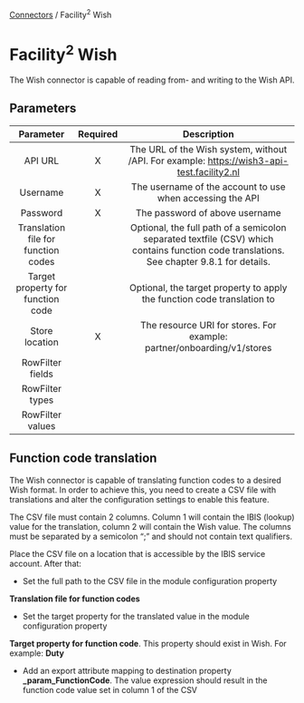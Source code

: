 <a href="javascript:void(0)" class="help-trigger"
data-helpkey="SysPage_Connector">Connectors</a> / Facility<sup>2</sup>
Wish

# Facility<sup>2</sup> Wish

The Wish connector is capable of reading from- and writing to the Wish
API.

## Parameters

|              Parameter              | Required |                                                                Description                                                                |
|:-----------------------------------:|:--------:|:-----------------------------------------------------------------------------------------------------------------------------------------:|
|               API URL               |     X    |                       The URL of the Wish system, without /API.    For example: https://wish3-api-test.facility2.nl                       |
|               Username              |     X    |                                         The username of the account to use when accessing the API                                         |
|               Password              |     X    |                                                       The password of above username                                                      |
| Translation file for function codes |          | Optional, the full path of a semicolon separated textfile (CSV) which contains function code translations. See chapter 9.8.1 for details. |
|  Target property for function code  |          |                                  Optional, the target property to apply the function code translation to                                  |
| Store location                      | X        | The resource URI for stores. For example:   partner/onboarding/v1/stores                                                                  |
|           RowFilter fields          |          |                                                                                                                                           |
|           RowFilter types           |          |                                                                                                                                           |
|           RowFilter values          |          |                                                                                                                                           |

## Function code translation

The Wish connector is capable of translating function codes to a desired
Wish format. In order to achieve this, you need to create a CSV file
with translations and alter the configuration settings to enable this
feature.

The CSV file must contain 2 columns. Column 1 will contain the IBIS
(lookup) value for the translation, column 2 will contain the Wish
value. The columns must be separated by a semicolon “;” and should not
contain text qualifiers.

Place the CSV file on a location that is accessible by the IBIS service
account. After that:

-   Set the full path to the CSV file in the module configuration
    property

**Translation file for function codes**

-   Set the target property for the translated value in the module
    configuration property

**Target property for function code**. This property should exist in
Wish. For example: **Duty**

-   Add an export attribute mapping to destination property
    **\_param\_FunctionCode**. The value expression should result in the
    function code value set in column 1 of the CSV
